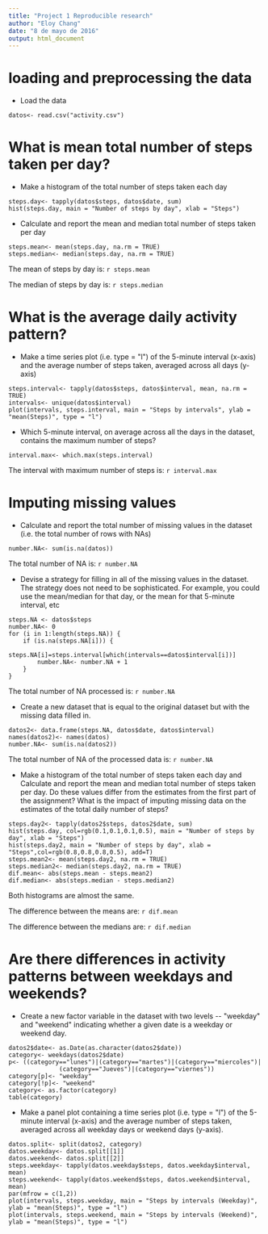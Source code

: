 ```yaml
---
title: "Project 1 Reproducible research"
author: "Eloy Chang"
date: "8 de mayo de 2016"
output: html_document
---
```


# loading and preprocessing the data

* Load the data
```{r}
datos<- read.csv("activity.csv")
```

# What is mean total number of steps taken per day?

* Make a histogram of the total number of steps taken each day
```{r}
steps.day<- tapply(datos$steps, datos$date, sum)
hist(steps.day, main = "Number of steps by day", xlab = "Steps")
```

* Calculate and report the mean and median total number of steps taken per day
```{r}
steps.mean<- mean(steps.day, na.rm = TRUE)
steps.median<- median(steps.day, na.rm = TRUE)
```
The mean of steps by day is: `r steps.mean`   

The median of steps by day is: `r steps.median`

# What is the average daily activity pattern?

* Make a time series plot (i.e. type = "l") of the 5-minute interval (x-axis) and the average number of steps taken, averaged across all days (y-axis)
```{r}
steps.interval<- tapply(datos$steps, datos$interval, mean, na.rm = TRUE)
intervals<- unique(datos$interval)
plot(intervals, steps.interval, main = "Steps by intervals", ylab = "mean(Steps)", type = "l")
```

* Which 5-minute interval, on average across all the days in the dataset, contains the maximum number of steps?
```{r}
interval.max<- which.max(steps.interval)
```
The interval with maximum number of steps is: `r interval.max`

# Imputing missing values

* Calculate and report the total number of missing values in the dataset (i.e. the total number of rows with NAs)
```{r}
number.NA<- sum(is.na(datos))
```
The total number of NA is: `r number.NA`

* Devise a strategy for filling in all of the missing values in the dataset. The strategy does not need to be sophisticated. For example, you could use the mean/median for that day, or the mean for that 5-minute interval, etc
```{r}
steps.NA <- datos$steps 
number.NA<- 0
for (i in 1:length(steps.NA)) {
    if (is.na(steps.NA[i])) {
        steps.NA[i]=steps.interval[which(intervals==datos$interval[i])]
        number.NA<- number.NA + 1
    }
}
```
The total number of NA processed is: `r number.NA`

* Create a new dataset that is equal to the original dataset but with the missing data filled in.
```{r}
datos2<- data.frame(steps.NA, datos$date, datos$interval)
names(datos2)<- names(datos)
number.NA<- sum(is.na(datos2))
```
The total number of NA of the processed data is: `r number.NA`

* Make a histogram of the total number of steps taken each day and Calculate and report the mean and median total number of steps taken per day. Do these values differ from the estimates from the first part of the assignment? What is the impact of imputing missing data on the estimates of the total daily number of steps?
```{r}
steps.day2<- tapply(datos2$steps, datos2$date, sum)
hist(steps.day, col=rgb(0.1,0.1,0.1,0.5), main = "Number of steps by day", xlab = "Steps")
hist(steps.day2, main = "Number of steps by day", xlab = "Steps",col=rgb(0.8,0.8,0.8,0.5), add=T)
steps.mean2<- mean(steps.day2, na.rm = TRUE)
steps.median2<- median(steps.day2, na.rm = TRUE)
dif.mean<- abs(steps.mean - steps.mean2)
dif.median<- abs(steps.median - steps.median2)
```
Both histograms are almost the same.

The difference between the means are: `r dif.mean`

The difference between the medians are: `r dif.median`

# Are there differences in activity patterns between weekdays and weekends?

* Create a new factor variable in the dataset with two levels -- "weekday" and "weekend" indicating whether a given date is a weekday or weekend day.
```{r}
datos2$date<- as.Date(as.character(datos2$date))
category<- weekdays(datos2$date)
p<- ((category=="lunes")|(category=="martes")|(category=="miercoles")|
              (category=="Jueves")|(category=="viernes"))
category[p]<- "weekday"
category[!p]<- "weekend"
category<- as.factor(category)
table(category)
```

* Make a panel plot containing a time series plot (i.e. type = "l") of the 5-minute interval (x-axis) and the average number of steps taken, averaged across all weekday days or weekend days (y-axis).
```{r}
datos.split<- split(datos2, category)
datos.weekday<- datos.split[[1]]
datos.weekend<- datos.split[[2]]
steps.weekday<- tapply(datos.weekday$steps, datos.weekday$interval, mean)
steps.weekend<- tapply(datos.weekend$steps, datos.weekend$interval, mean)
par(mfrow = c(1,2))
plot(intervals, steps.weekday, main = "Steps by intervals (Weekday)", ylab = "mean(Steps)", type = "l")
plot(intervals, steps.weekend, main = "Steps by intervals (Weekend)", ylab = "mean(Steps)", type = "l")
```
